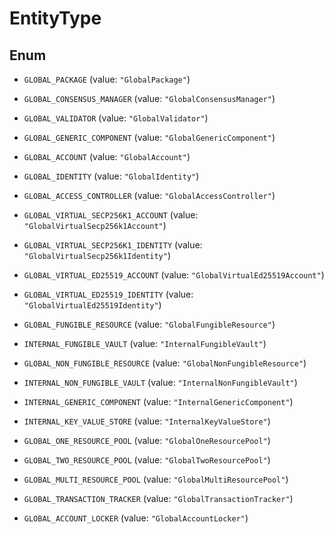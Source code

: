 

# EntityType

## Enum


* `GLOBAL_PACKAGE` (value: `"GlobalPackage"`)

* `GLOBAL_CONSENSUS_MANAGER` (value: `"GlobalConsensusManager"`)

* `GLOBAL_VALIDATOR` (value: `"GlobalValidator"`)

* `GLOBAL_GENERIC_COMPONENT` (value: `"GlobalGenericComponent"`)

* `GLOBAL_ACCOUNT` (value: `"GlobalAccount"`)

* `GLOBAL_IDENTITY` (value: `"GlobalIdentity"`)

* `GLOBAL_ACCESS_CONTROLLER` (value: `"GlobalAccessController"`)

* `GLOBAL_VIRTUAL_SECP256K1_ACCOUNT` (value: `"GlobalVirtualSecp256k1Account"`)

* `GLOBAL_VIRTUAL_SECP256K1_IDENTITY` (value: `"GlobalVirtualSecp256k1Identity"`)

* `GLOBAL_VIRTUAL_ED25519_ACCOUNT` (value: `"GlobalVirtualEd25519Account"`)

* `GLOBAL_VIRTUAL_ED25519_IDENTITY` (value: `"GlobalVirtualEd25519Identity"`)

* `GLOBAL_FUNGIBLE_RESOURCE` (value: `"GlobalFungibleResource"`)

* `INTERNAL_FUNGIBLE_VAULT` (value: `"InternalFungibleVault"`)

* `GLOBAL_NON_FUNGIBLE_RESOURCE` (value: `"GlobalNonFungibleResource"`)

* `INTERNAL_NON_FUNGIBLE_VAULT` (value: `"InternalNonFungibleVault"`)

* `INTERNAL_GENERIC_COMPONENT` (value: `"InternalGenericComponent"`)

* `INTERNAL_KEY_VALUE_STORE` (value: `"InternalKeyValueStore"`)

* `GLOBAL_ONE_RESOURCE_POOL` (value: `"GlobalOneResourcePool"`)

* `GLOBAL_TWO_RESOURCE_POOL` (value: `"GlobalTwoResourcePool"`)

* `GLOBAL_MULTI_RESOURCE_POOL` (value: `"GlobalMultiResourcePool"`)

* `GLOBAL_TRANSACTION_TRACKER` (value: `"GlobalTransactionTracker"`)

* `GLOBAL_ACCOUNT_LOCKER` (value: `"GlobalAccountLocker"`)



